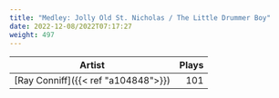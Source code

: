 ```yaml
---
title: "Medley: Jolly Old St. Nicholas / The Little Drummer Boy"
date: 2022-12-08/2022T07:17:27
weight: 497
---
```




 Artist | Plays 
----- | -----:
[Ray Conniff]({{< ref "a104848">}}) | 101
